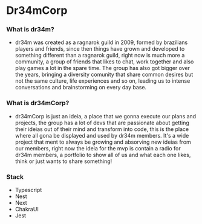 # Dr34mCorp

### What is dr34m?

- dr34m was created as a ragnarok guild in 2009, formed by brazilians players and friends, since then things have grown and developed to something different than a ragnarok guild, right now is much more a community, a group of friends that likes to chat, work together and also play games a lot in the spare time. The group has also got bigger over the years, bringing a diversity comunity that share common desires but not the same culture, life experiences and so on, leading us to intense conversations and brainstorming on every day base.   

### What is dr34mCorp?

- dr34mCorp is just an ideia, a place that we gonna execute our plans and projects, the group has a lot of devs that are passionate about getting their ideias out of their mind and transform into code, this is the place where all gona be displayed and used by dr34m members. It's a wide project that ment to always be growing and absorving new ideias from our members, right now the ideia for the mvp is contain a radio for dr34m members, a portfolio to show all of us and what each one likes, think or just wants to share something!

### Stack

- Typescript
- Nest
- Next
- ChakraUI
- Jest             
